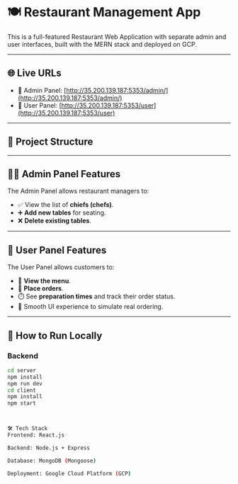 # 🍽️ Restaurant Management App

This is a full-featured Restaurant Web Application with separate admin and user interfaces, built with the MERN stack and deployed on GCP.

---

## 🌐 Live URLs

- 🔐 Admin Panel: [http://35.200.139.187:5353/admin/](http://35.200.139.187:5353/admin/)
- 👥 User Panel: [http://35.200.139.187:5353/user](http://35.200.139.187:5353/user)

---

## 📁 Project Structure

---

## 👨‍🍳 Admin Panel Features

The Admin Panel allows restaurant managers to:

- ✅ View the list of **chiefs (chefs)**.
- ➕ **Add new tables** for seating.
- ❌ **Delete existing tables**.
  

---

## 🧾 User Panel Features

The User Panel allows customers to:

- 📜 **View the menu**.
- 🛒 **Place orders**.
- ⏱️ See **preparation times** and track their order status.
- 🤖 Smooth UI experience to simulate real ordering.

---

## 🚀 How to Run Locally

### Backend
```bash
cd server
npm install
npm run dev
cd client
npm install
npm start



🛠️ Tech Stack
Frontend: React.js

Backend: Node.js + Express

Database: MongoDB (Mongoose)

Deployment: Google Cloud Platform (GCP)





